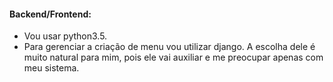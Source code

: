 #### Backend/Frontend:

* Vou usar python3.5.
* Para gerenciar a criação de menu vou utilizar django. A escolha dele é muito natural para mim,
pois ele vai auxiliar e me preocupar apenas com meu sistema.
